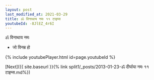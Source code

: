 ```yaml
---
layout: post
last_modified_at: 2021-03-29
title: ॐ विनाथाय नमः ११ टाइम्स
youtubeId: -8JlEZ_4r6I
---
```

 
 
 ॐ विनाथाय नमः  
 
 -  जो विनम्र हो 
 
  
 
  
 
 
 
 
 
 


{% include youtubePlayer.html id=page.youtubeId %}
 
[Next]({{ site.baseurl }}{% link  split1/_posts/2013-01-23-ॐ दीर्घाया नमः ११ टाइम्स.md%})
 
